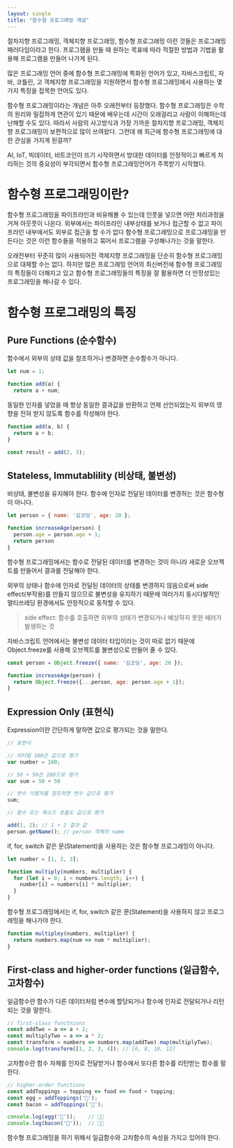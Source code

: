 ```yaml
---
layout: single
title: "함수형 프로그래밍 개념"
---
```


절차지향 프로그래밍, 객체지향 프로그래밍, 함수형 프로그래밍 이런 것들은 프로그래밍 패러다임이라고 한다. 프로그램을 만들 때 원하는 목표에 따라 적절한 방법과 기법을 활용해 프로그램을 만들어 나가게 된다. 

많은 프로그래밍 언어 중에 함수형 프로그래밍에 특화된 언어가 있고, 자바스크립트, 자바, 코틀린, 고  객체지향 프로그래밍을 지원하면서 함수형 프로그래밍에서 사용하는 몇가지 특징을 접목한 언어도 있다.

함수형 프로그래밍이라는 개념은 아주 오래전부터 등장했다. 함수형 프로그래밍은 수학의 원리와 밀접하게 연관이 있기 때문에 배우는데 시간이 오래걸리고 사람이 이해하는데 난해할 수도 있다.
따라서 사람의 사고방식과 가장 가까운 절차지향 프로그래밍, 객체지향 프로그래밍이 보편적으로 많이 쓰여왔다. 
그런데 왜 최근에 함수형 프로그래밍에 대한 관심을 가지게 된걸까?

AI, IoT, 빅데이터, 비트코인이 뜨기 시작하면서 방대한 데이터를 안정적이고 빠르게 처리하는 것의 중요성이 부각되면서 함수형 프로그래밍언어가 주목받기 시작했다.

# 함수형 프로그래밍이란?
함수형 프로그래밍을 파이프라인과 비유해볼 수 있는데 인풋을 넣으면 어떤 처리과정을 거쳐 아웃풋이 나온다. 외부에서는 파이프라인 내부상태를 보거나 접근할 수 없고 파이프라인 내부에서도 외부로 접근을 할 수가 없다
함수형 프로그래밍으로 프로그래밍을 만든다는 것은 이런 함수들을 적용하고 묶어서 프로그램을 구성해나가는 것을 말한다.

오래전부터 꾸준히 많이 사용되어진 객체지향 프로그래밍을 단순히 함수형 프로그래밍으로 대체할 수는 없다. 
하지만 많은 프로그래밍 언어의 최신버전에 함수형 프로그래밍의 특징들이 더해지고 있고 함수형 프로그래밍들의 특징을 잘 활용하면 더 안정성있는 프로그래밍을 해나갈 수 있다.

# 함수형 프로그래밍의 특징
## Pure Functions (순수함수)
함수에서 외부의 상태 값을 참조하거나 변경하면 순수함수가 아니다.
```js
let num = 1;

function add(a) {
  return a + num;
```

동일한 인자를 넣었을 때 항상 동일한 결과값을 반환하고 언제 선언되었는지 외부의 영향을 전혀 받지 않도록 함수를 작성해야 한다.

```js
function add(a, b) {
  return a + b;
}

const result = add(2, 3);
```

## Stateless, Immutablility (비상태, 불변성)
비상태, 불변성을 유지해야 한다.
함수에 인자로 전달된 데이터를 변경하는 것은 함수형이 아니다.
```js
let person = { name: '김코딩', age: 20 };

function increaseAge(person) {
  person.age = person.age + 1;
  return person
}
```

함수형 프로그래밍에서는 함수로 전달된 데이터를 변경하는 것이 아니라 새로운 오브젝트를 만들어서 결과를 전달해야 한다. 

외부의 상태나 함수에 인자로 전달된 데이터의 상태를 변경하지 않음으로써 side effect(부작용)를 만들지 않으므로 불변성을 유지하기 때문에 여러가지 동시다발적인 멀티쓰레딩 환경에서도 안정적으로 동작할 수 있다. 

> side effect: 함수를 호출하면 외부의 상태가 변경되거나 예상하지 못한 에러가 발생하는 것

자바스크립트 언어에서는 불변성 데이터 타입이라는 것이 따로 없기 때문에 Object.freeze를 사용해 오브젝트를 불변성으로 만들어 줄 수 있다.

```js
const person = Object.freeze({ name: '김코딩', age: 20 });

function increaseAge(person) {
  return Object.freeze({...person, age: person.age + 1});
}
```

## Expression Only (표현식)
Expression이란 간단하게 말하면 값으로 평가되는 것을 말한다. 
```js
// 표현식

// 리터럴 100은 값으로 평가
var number = 100;

// 50 + 50은 100으로 평가
var sum = 50 + 50

// 변수 식별자를 참조하면 변수 값으로 평가
sum;

// 함수 또는 메소드 호출도 값으로 평가

add(1, 2); // 1 + 2 결과 값
person.getName(); // person 객체의 name 
```

if, for, switch 같은 문(Statement)을 사용하는 것은 함수형 프로그래밍이 아니다.
```js
let number = [1, 2, 3];

function multiply(numbers, multiplier) {
  for (let i = 0; i < numbers.length; i++) {
    number[i] = numbers[i] * multiplier;
  }
}
```

함수형 프로그래밍에서는 if, for, switch 같은 문(Statement)을 사용하지 않고 프로그래밍을 해나가야 한다.
```js
function multipley(numbers, multiplier) {
  return numbers.map(num => num * multiplier);
}
```
## First-class and higher-order functions (일급함수, 고차함수)
일급함수란 함수가 다른 데이터처럼 변수에 할당되거나 함수에 인자로 전달되거나 리턴되는 것을 말한다.

```js
// first-class functnions
const addTwo = a => a + 2;
const multiplyTwo = a => a * 2;
const transform = numbers => numbers.map(addTwo).map(multiplyTwo);
console.log(transform([1, 2, 3, 4]); // [6, 8, 10, 12]
```

 
고차함수란 함수 자체를 인자로 전달받거나 함수에서 또다른 함수를 리턴받는 함수를 말한다.

```js
// higher-order functions
const addToppings = topping => food => food + topping;
const egg = addToppings('🍳');
const bacon = addToppings('🥓');

console.log(egg('🍲'));    // 🍲🍳 
console.log(bacon('🥪'));  // 🥪🥓
```

함수형 프로그래밍을 하기 위해서 일급함수와 고차함수의 속성을 가지고 있어야 한다.


